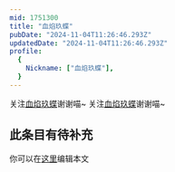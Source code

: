 ```yaml
---
mid: 1751300
title: "血焰玖蝶"
pubDate: "2024-11-04T11:26:46.293Z"
updatedDate: "2024-11-04T11:26:46.293Z"
profile:
  {
    Nickname: ["血焰玖蝶"],
  }
---
```


关注[血焰玖蝶](https://space.bilibili.com/1751300)谢谢喵~ 关注[血焰玖蝶](https://space.bilibili.com/1751300)谢谢喵~

## 此条目有待补充
你可以在[这里](https://github.com/Yuhanawa/VTuber.ICU-Content/edit/master/v/血焰玖蝶/index.md)编辑本文
